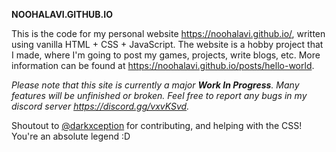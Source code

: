 **NOOHALAVI.GITHUB.IO**

This is the code for my personal website https://noohalavi.github.io/, written using vanilla HTML + CSS + JavaScript. The website is a hobby project that I made, where I'm going to post my games, projects, write blogs, etc. More information can be found at https://noohalavi.github.io/posts/hello-world.

_Please note that this site is currently a major **Work In Progress**. Many features will be unfinished or broken. Feel free to report any bugs in my discord server https://discord.gg/vxvKSvd._

Shoutout to [@darkxception](https://github.com/darkxception) for contributing, and helping with the CSS! You're an absolute legend :D
